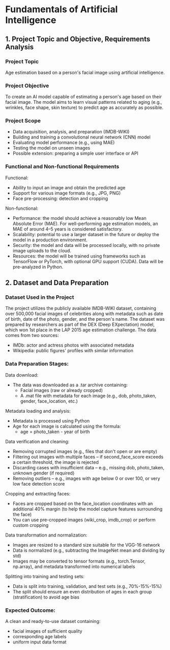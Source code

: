 # Fundamentals of Artificial Intelligence
## 1. Project Topic and Objective, Requirements Analysis
### Project Topic
Age estimation based on a person's facial image using artificial intelligence.

### Project Objective
To create an AI model capable of estimating a person's age based on their facial image. The model aims to learn visual patterns related to aging (e.g., wrinkles, face shape, skin texture) to predict age as accurately as possible.

### Project Scope
- Data acquisition, analysis, and preparation (IMDB-WIKI)
- Building and training a convolutional neural network (CNN) model
- Evaluating model performance (e.g., using MAE)
- Testing the model on unseen images
- Possible extension: preparing a simple user interface or API

### Functional and Non-functional Requirements
Functional:
- Ability to input an image and obtain the predicted age
- Support for various image formats (e.g., JPG, PNG)
- Face pre-processing: detection and cropping

Non-functional:
- Performance: the model should achieve a reasonably low Mean Absolute Error (MAE). For well-performing age estimation models, an MAE of around 4–5 years is considered satisfactory.
- Scalability: potential to use a larger dataset in the future or deploy the model in a production environment.
- Security: the model and data will be processed locally, with no private image uploads to the cloud.
- Resources: the model will be trained using frameworks such as TensorFlow or PyTorch, with optional GPU support (CUDA). Data will be pre-analyzed in Python.

## 2. Dataset and Data Preparation
### Dataset Used in the Project
The project utilizes the publicly available IMDB-WIKI dataset, containing over 500,000 facial images of celebrities along with metadata such as date of birth, date of the photo, gender, and the person's name.
The dataset was prepared by researchers as part of the DEX (Deep EXpectation) model, which won 1st place in the LAP 2015 age estimation challenge. The data comes from two sources:
- IMDb: actor and actress photos with associated metadata
- Wikipedia: public figures' profiles with similar information

### Data Preparation Stages:
Data download:
- The data was downloaded as a .tar archive containing:
  - Facial images (raw or already cropped)
  - A .mat file with metadata for each image (e.g., dob, photo_taken, gender, face_location, etc.)

Metadata loading and analysis:
- Metadata is processed using Python
- Age for each image is calculated using the formula:
  - age = photo_taken - year of birth

Data verification and cleaning:
- Removing corrupted images (e.g., files that don't open or are empty)
- Filtering out images with multiple faces – if second_face_score exceeds a certain threshold, the image is rejected
- Discarding cases with insufficient data – e.g., missing dob, photo_taken, unknown gender (if required)
- Removing outliers – e.g., images with age below 0 or over 100, or very low face detection score

Cropping and extracting faces:
- Faces are cropped based on the face_location coordinates with an additional 40% margin (to help the model capture features surrounding the face)
- You can use pre-cropped images (wiki_crop, imdb_crop) or perform custom cropping

Data transformation and normalization:
- Images are resized to a standard size suitable for the VGG-16 network
- Data is normalized (e.g., subtracting the ImageNet mean and dividing by std)
- Images may be converted to tensor formats (e.g., torch.Tensor, np.array), and metadata transformed into numerical labels

Splitting into training and testing sets:
- Data is split into training, validation, and test sets (e.g., 70%-15%-15%)
- The split should ensure an even distribution of ages in each group (stratification) to avoid age bias

### Expected Outcome:
A clean and ready-to-use dataset containing:
- facial images of sufficient quality
- corresponding age labels
- uniform input data format
